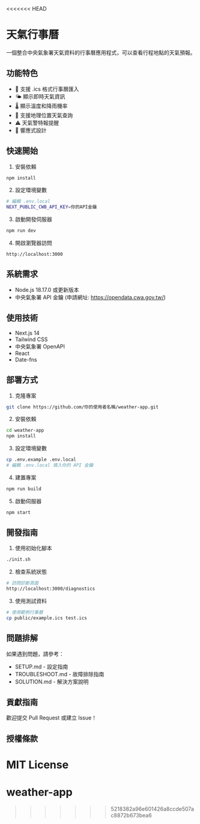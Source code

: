 <<<<<<< HEAD
# 天氣行事曆

一個整合中央氣象署天氣資料的行事曆應用程式，可以查看行程地點的天氣預報。

## 功能特色

- 📅 支援 .ics 格式行事曆匯入
- 🌤️ 顯示即時天氣資訊
- 🌡️ 顯示溫度和降雨機率
- 📍 支援地理位置天氣查詢
- ⚠️ 天氣警特報提醒
- 📱 響應式設計

## 快速開始

1. 安裝依賴
```bash
npm install
```

2. 設定環境變數
```bash
# 編輯 .env.local
NEXT_PUBLIC_CWB_API_KEY=你的API金鑰
```

3. 啟動開發伺服器
```bash
npm run dev
```

4. 開啟瀏覽器訪問
```
http://localhost:3000
```

## 系統需求

- Node.js 18.17.0 或更新版本
- 中央氣象署 API 金鑰 (申請網址: https://opendata.cwa.gov.tw/)

## 使用技術

- Next.js 14
- Tailwind CSS
- 中央氣象署 OpenAPI
- React
- Date-fns

## 部署方式

1. 克隆專案
```bash
git clone https://github.com/你的使用者名稱/weather-app.git
```

2. 安裝依賴
```bash
cd weather-app
npm install
```

3. 設定環境變數
```bash
cp .env.example .env.local
# 編輯 .env.local 填入你的 API 金鑰
```

4. 建置專案
```bash
npm run build
```

5. 啟動伺服器
```bash
npm start
```

## 開發指南

1. 使用初始化腳本
```bash
./init.sh
```

2. 檢查系統狀態
```bash
# 訪問診斷頁面
http://localhost:3000/diagnostics
```

3. 使用測試資料
```bash
# 使用範例行事曆
cp public/example.ics test.ics
```

## 問題排解

如果遇到問題，請參考：

- SETUP.md - 設定指南
- TROUBLESHOOT.md - 故障排除指南
- SOLUTION.md - 解決方案說明

## 貢獻指南

歡迎提交 Pull Request 或建立 Issue！

## 授權條款

MIT License
=======
# weather-app
>>>>>>> 5218382a96e601426a8ccde507ac8872b673bea6
